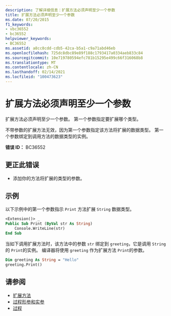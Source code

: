 ```yaml
---
description: 了解详细信息：扩展方法必须声明至少一个参数
title: 扩展方法必须声明至少一个参数
ms.date: 07/20/2015
f1_keywords:
- vbc36552
- bc36552
helpviewer_keywords:
- BC36552
ms.assetid: a8cc8cdd-cdb5-42ca-b5a1-c9a71abd46eb
ms.openlocfilehash: 725dc8dbc89e89f188c1793417a0334aeb833c84
ms.sourcegitcommit: 10e719780594efc781b15295e499c66f316068b8
ms.translationtype: MT
ms.contentlocale: zh-CN
ms.lasthandoff: 02/14/2021
ms.locfileid: "100473623"
---
```

# <a name="extension-methods-must-declare-at-least-one-parameter"></a>扩展方法必须声明至少一个参数

扩展方法必须声明至少一个参数。 第一个参数指定要扩展哪个类型。  
  
 不带参数的扩展方法无效，因为第一个参数指定该方法将扩展的数据类型。 第一个参数绑定到调用方法的数据类型的实例。  
  
 **错误 ID：** BC36552  
  
## <a name="to-correct-this-error"></a>更正此错误  
  
- 添加你的方法将扩展的类型的参数。  
  
## <a name="example"></a>示例  

 以下示例中的第一个参数指示 `Print` 方法扩展 `String` 数据类型。  
  
```vb  
<Extension()> _  
Public Sub Print (ByVal str As String)  
    Console.WriteLine(str)  
End Sub  
```  
  
 当如下调用扩展方法时，该方法中的参数 `str` 绑定到 `greeting`，它是调用 `String` 的 `Print`的实例。 编译器将使用 `greeting` 作为扩展方法 `Print`的参数。  
  
```vb  
Dim greeting As String = "Hello"  
greeting.Print()  
```  
  
## <a name="see-also"></a>请参阅

- [扩展方法](../programming-guide/language-features/procedures/extension-methods.md)
- [过程形参和实参](../programming-guide/language-features/procedures/procedure-parameters-and-arguments.md)
- [过程](../programming-guide/language-features/procedures/index.md)

